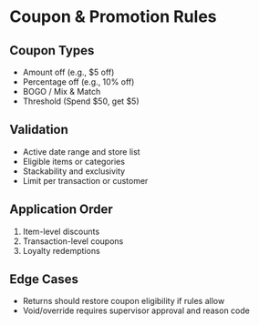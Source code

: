 # Coupon & Promotion Rules

## Coupon Types
- Amount off (e.g., $5 off)
- Percentage off (e.g., 10% off)
- BOGO / Mix & Match
- Threshold (Spend $50, get $5)

## Validation
- Active date range and store list
- Eligible items or categories
- Stackability and exclusivity
- Limit per transaction or customer

## Application Order
1. Item-level discounts
2. Transaction-level coupons
3. Loyalty redemptions

## Edge Cases
- Returns should restore coupon eligibility if rules allow
- Void/override requires supervisor approval and reason code
